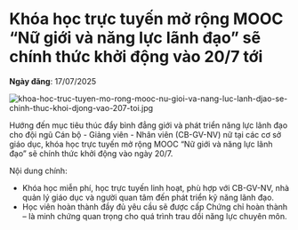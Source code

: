 # Khóa học trực tuyến mở rộng MOOC “Nữ giới và năng lực lãnh đạo” sẽ chính thức khởi động vào 20/7 tới

**Ngày đăng**: 17/07/2025 


![khoa-hoc-truc-tuyen-mo-rong-mooc-nu-gioi-va-nang-luc-lanh-djao-se-chinh-thuc-khoi-djong-vao-207-toi.jpg](https://hutech-media.goamazing.org/hutech-statics/media/news/khoa-hoc-truc-tuyen-mo-rong-mooc-nu-gioi-va-nang-luc-lanh-djao-se-chinh-thuc-khoi-djong-vao-207-toi.jpg)

Hướng đến mục tiêu thúc đẩy bình đẳng giới và phát triển năng lực lãnh đạo cho đội ngũ Cán bộ - Giảng viên - Nhân viên (CB-GV-NV) nữ tại các cơ sở giáo dục, khóa học trực tuyến mở rộng MOOC “Nữ giới và năng lực lãnh đạo” sẽ chính thức khởi động vào ngày 20/7.

Nội dung chính:
- Khóa học miễn phí, học trực tuyến linh hoạt, phù hợp với CB-GV-NV, nhà quản lý giáo dục và người quan tâm đến phát triển kỹ năng lãnh đạo.
- Học viên hoàn thành đầy đủ yêu cầu sẽ được cấp Chứng chỉ hoàn thành – là minh chứng quan trọng cho quá trình trau dồi năng lực chuyên môn.
